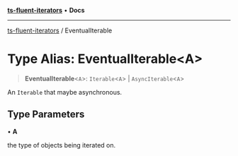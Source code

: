 [**ts-fluent-iterators**](../README.md) • **Docs**

---

[ts-fluent-iterators](../README.md) / EventualIterable

# Type Alias: EventualIterable\<A\>

> **EventualIterable**\<`A`\>: `Iterable`\<`A`\> \| `AsyncIterable`\<`A`\>

An `Iterable` that maybe asynchronous.

## Type Parameters

• **A**

the type of objects being iterated on.
